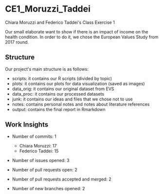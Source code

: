 # CE1_Moruzzi_Taddei
Chiara Moruzzi and Federico Taddei's Class Exercise 1

Our small elaborate want to show if there is an impact of income on the health condition.
In order to do it, we chose the European Values Study from 2017 round.

## Structure
Our project's main structure is as follows:
- scripts: it contains our R scripts (divided by topic)
- plots: it contains our plots for data visualization (saved as images)
- data_orig: it contains our original dataset from EVS
- data_proc: it contains our processed datasets
- junk: it contains our ideas and files that we chose not to use
- notes: contains personal notes and notes about literature references
- output: contains the final report in Rmarkdown

## Work Insights
- Number of commits: 1
  - Chiara Moruzzi: 17
  - Federico Taddei: 15
  
- Number of issues opened: 3

- Number of pull requests open: 2

- Number of pull requests accepted and merged: 2

- Number of new branches opened: 2

